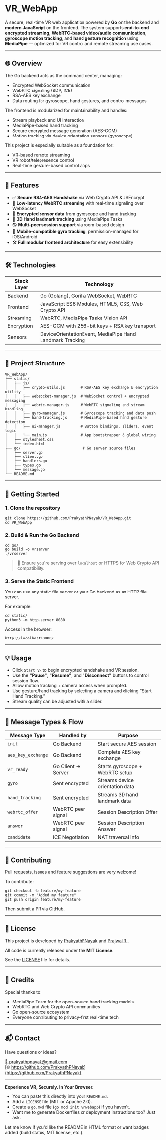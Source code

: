 # VR_WebApp

A secure, real-time VR web application powered by **Go** on the backend and **modern JavaScript** on the frontend. The system supports **end-to-end encrypted streaming**, **WebRTC-based video/audio communication**, **gyroscope motion tracking**, and **hand gesture recognition** using **MediaPipe** — optimized for VR control and remote streaming use cases.

---

## 🌐 Overview

The Go backend acts as the command center, managing:
- Encrypted WebSocket communication
- WebRTC signaling (SDP, ICE)
- RSA-AES key exchange
- Data routing for gyroscope, hand gestures, and control messages

The frontend is modularized for maintainability and handles:
- Stream playback and UI interaction
- MediaPipe-based hand tracking
- Secure encrypted message generation (AES-GCM)
- Motion tracking via device orientation sensors (gyroscope)

This project is especially suitable as a foundation for:
- VR-based remote streaming
- VR robot/telepresence control
- Real-time gesture-based control apps

---

## 🚀 Features

- ✅ **Secure RSA-AES Handshake** via Web Crypto API & JSEncrypt
- 🎥 **Low-latency WebRTC streaming** with real-time signaling over WebSocket
- 📡 **Encrypted sensor data** from gyroscope and hand tracking
- 🧠 **3D Hand landmark tracking** using MediaPipe Tasks
- 🌎 **Multi-peer session support** via room-based design
- 📲 **Mobile-compatible gyro tracking**, permission-managed for iOS/Android
- 🛠️ **Full modular frontend architecture** for easy extensibility

---

## 🛠 Technologies

| Stack Layer | Technology |
|-------------|------------|
| Backend     | Go (Golang), Gorilla WebSocket, WebRTC |
| Frontend    | JavaScript ES6 Modules, HTML5, CSS, Web Crypto API |
| Streaming   | WebRTC, MediaPipe Tasks Vision API |
| Encryption  | AES-GCM with 256-bit keys + RSA key transport |
| Sensors     | DeviceOrientationEvent, MediaPipe Hand Landmark Tracking |

---

## 📁 Project Structure

```
VR_WebApp/
├── static/
│   ├── js/
│   │   ├── crypto-utils.js       # RSA-AES key exchange & encryption utility
│   │   ├── websocket-manager.js  # WebSocket control + encrypted messaging
│   │   ├── webrtc-manager.js     # WebRTC signaling and stream handling
│   │   ├── gyro-manager.js       # Gyroscope tracking and data push
│   │   ├── hand-tracking.js      # MediaPipe-based hand gesture detection
│   │   ├── ui-manager.js         # Button bindings, sliders, event logic
│   │   └── main.js               # App bootstrapper & global wiring
│   ├── stylesheet.css
│   └── index.html
├── go/                            # Go server source files
│   ├── server.go
│   ├── client.go
│   ├── handlers.go
│   ├── types.go
│   └── message.go
└── README.md
```

---

## 🧪 Getting Started

### 1. Clone the repository

```
git clone https://github.com/PrakyathPNayak/VR_WebApp.git
cd VR_WebApp
```

### 2. Build & Run the Go Backend

```
cd go/
go build -o vrserver
./vrserver
```

> 🔐 Ensure you're serving over `localhost` or HTTPS for Web Crypto API compatibility.

### 3. Serve the Static Frontend

You can use any static file server or your Go backend as an HTTP file server.

For example:

```
cd static/
python3 -m http.server 8080
```

Access in the browser:
```
http://localhost:8080/
```

---

## 💡 Usage

- Click `Start VR` to begin encrypted handshake and VR session.
- Use the **"Pause"**, **"Resume"**, and **"Disconnect"** buttons to control session flow.
- Allow motion tracking + camera access when prompted.
- Use gesture/hand tracking by selecting a camera and clicking “Start Hand Tracking.”
- Stream quality can be adjusted with a slider.

---

## 📡 Message Types & Flow

| Message Type       | Handled by           | Purpose                          |
|--------------------|----------------------|----------------------------------|
| `init`             | Go Backend           | Start secure AES session         |
| `aes_key_exchange` | Go Backend           | Complete AES key exchange        |
| `vr_ready`         | Go Client → Server   | Starts gyroscope + WebRTC setup  |
| `gyro`             | Sent encrypted       | Streams device orientation data  |
| `hand_tracking`    | Sent encrypted       | Streams 3D hand landmark data    |
| `webrtc_offer`     | WebRTC peer signal   | Session Description Offer        |
| `answer`           | WebRTC peer signal   | Session Description Answer       |
| `candidate`        | ICE Negotiation      | NAT traversal info               |

---

## 🤝 Contributing

Pull requests, issues and feature suggestions are very welcome!

To contribute:

```
git checkout -b feature/my-feature
git commit -m "Added my feature"
git push origin feature/my-feature
```

Then submit a PR via GitHub.

---

## 📜 License

This project is developed by [PrakyathPNayak](https://github.com/PrakyathPNayak) and [Prajwal R.](https://github.com/Deadly-pro).

All code is currently released under the **MIT License**.

See the [LICENSE](./LICENSE) file for details.

---

## 🙌 Credits

Special thanks to:

- MediaPipe Team for the open-source hand tracking models
- WebRTC and Web Crypto API communities
- Go open-source ecosystem
- Everyone contributing to privacy-first real-time tech

---

## 📬 Contact

Have questions or ideas?

[📧 prakyathpnayak@gmail.com](mailto:prakyathpnayak@gmail.com)  
[🌐 https://github.com/PrakyathPNayak](https://github.com/PrakyathPNayak)

---

**Experience VR, Securely. In Your Browser.**


- You can paste this directly into your `README.md`.
- Add a `LICENSE` file (MIT or Apache 2.0).
- Create a `go.mod` file (`go mod init vrwebapp`) if you haven’t.
- Want me to generate Dockerfiles or deployment instructions too? Just ask.

Let me know if you'd like the README in HTML format or want badges added (build status, MIT license, etc.).
